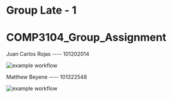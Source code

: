 # Group Late - 1 
# COMP3104_Group_Assignment
Juan Carlos Rojas ---- 101202014


![example workflow](https://github.com/bycold1/COMP3104_Group_Assignment/actions/workflows/testing.yml/badge.svg)


Matthew Beyene ---- 101322548

![example workflow](https://github.com/bycold1/COMP3104_Group_Assignment/actions/workflows/testing.yml/badge.svg)